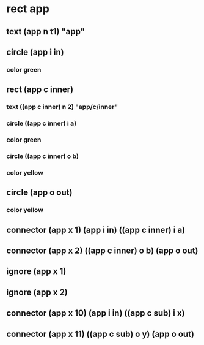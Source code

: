 # rect app
## text (app n t1) "app"
## circle (app i in)
### color green
## rect (app c inner)
### text ((app c inner) n 2) "app/c/inner"
### circle ((app c inner) i a)
### color green
### circle ((app c inner) o b)
### color yellow
## circle (app o out)
### color yellow
## connector (app x 1) (app i in) ((app c inner) i a)
## connector (app x 2) ((app c inner) o b) (app o out)
## ignore (app x 1)
## ignore (app x 2)
## connector (app x 10) (app i in) ((app c sub) i x)
## connector (app x 11) ((app c sub) o y) (app o out)
